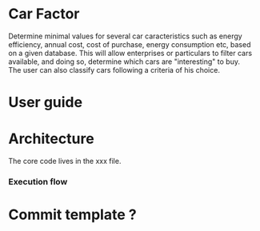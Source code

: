 # Car Factor
Determine minimal values for several car caracteristics such as energy efficiency, annual cost, cost of purchase, energy consumption etc, based on a given database. 
This will allow enterprises or particulars to filter cars available, and doing so, determine which cars are "interesting" to buy.  
The user can also classify cars following a criteria of his choice.

# User guide

# Architecture
The core code lives in the xxx file. 
### Execution flow

# Commit template ?
